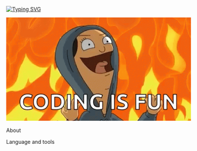 [![Typing SVG](https://readme-typing-svg.demolab.com/?lines=Hi,+I'm+Roman;welcome+to+my+page)](https://git.io/typing-svg)

![Header](https://github.com/RomanYankov/RomanYankov/blob/main/assets/bobs-burger-tina-belcher.gif)


About


Language and tools